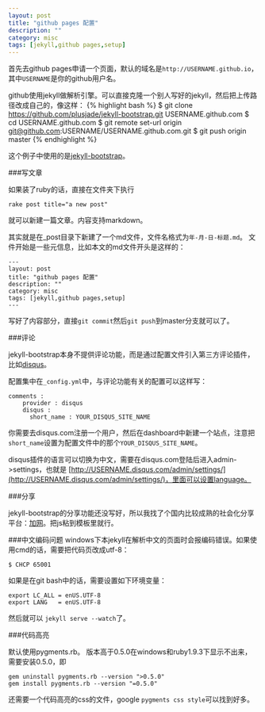 ```yaml
---
layout: post
title: "github pages 配置"
description: ""
category: misc
tags: [jekyll,github pages,setup]
---
```


首先去github pages申请一个页面，默认的域名是`http://USERNAME.github.io`，其中`USERNAME`是你的github用户名。

github使用jekyll做解析引擎。可以直接克隆一个别人写好的jekyll，然后把上传路径改成自己的，像这样：
{% highlight bash %}
$ git clone https://github.com/plusjade/jekyll-bootstrap.git USERNAME.github.com
$ cd USERNAME.github.com
$ git remote set-url origin git@github.com:USERNAME/USERNAME.github.com.git
$ git push origin master
{% endhighlight %}

这个例子中使用的是[jekyll-bootstrap]("https://github.com/plusjade/jekyll-bootstrap")。

###写文章

如果装了ruby的话，直接在文件夹下执行

	rake post title="a new post"

就可以新建一篇文章。内容支持markdown。

其实就是在_post目录下新建了一个md文件，文件名格式为`年-月-日-标题.md`。 文件开始是一些元信息，比如本文的md文件开头是这样的：

	---
	layout: post
	title: "github pages 配置"
	description: ""
	category: misc
	tags: [jekyll,github pages,setup]
	---

写好了内容部分，直接`git commit`然后`git push`到master分支就可以了。

###评论

jekyll-bootstrap本身不提供评论功能，而是通过配置文件引入第三方评论插件， 比如[disqus](http://disqus.com/)。 

配置集中在`_config.yml`中，与评论功能有关的配置可以这样写：

	comments :
	    provider : disqus
	    disqus :
	      short_name : YOUR_DISQUS_SITE_NAME

你需要去disqus.com注册一个用户，然后在dashboard中新建一个站点，注意把`short_name`设置为配置文件中的那个`YOUR_DISQUS_SITE_NAME`。

disqus插件的语言可以切换为中文，需要在disqus.com登陆后进入admin->settings，也就是 [http://USERNAME.disqus.com/admin/settings/](http://USERNAME.disqus.com/admin/settings/)，里面可以设置language。

###分享

jekyll-bootstrap的分享功能还没写好，所以我找了个国内比较成熟的社会化分享平台：[加网](http://www.jiathis.com/getcode/icon)。把js粘到模板里就行。

###中文编码问题
windows下本jekyll在解析中文的页面时会报编码错误。如果使用cmd的话，需要把代码页改成utf-8：

	$ CHCP 65001

如果是在git bash中的话，需要设置如下环境变量：
	
	export LC_ALL = enUS.UTF-8
	export LANG   = enUS.UTF-8

然后就可以 `jekyll serve --watch`了。

###代码高亮

默认使用pygments.rb。 版本高于0.5.0在windows和ruby1.9.3下显示不出来，需要安装0.5.0，即

	gem uninstall pygments.rb --version ">0.5.0"
	gem install pygments.rb --version "=0.5.0"

还需要一个代码高亮的css的文件，google `pygments css style`可以找到好多。